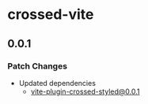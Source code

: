 # crossed-vite

## 0.0.1

### Patch Changes

- Updated dependencies
  - vite-plugin-crossed-styled@0.0.1
